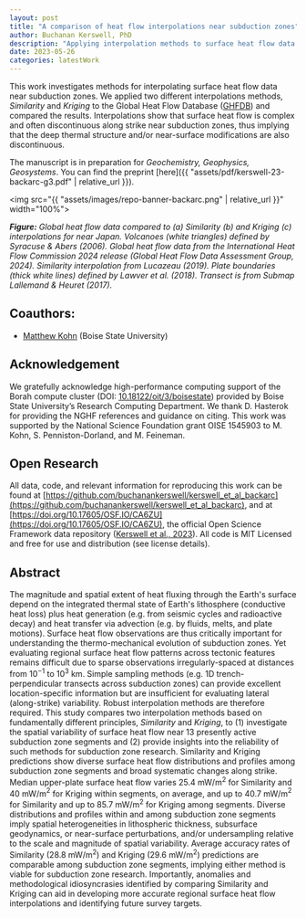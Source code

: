 ```yaml
---
layout: post
title: "A comparison of heat flow interpolations near subduction zones"
author: Buchanan Kerswell, PhD
description: "Applying interpolation methods to surface heat flow data near subduction zones"
date: 2023-05-26
categories: latestWork
---
```


This work investigates methods for interpolating surface heat flow data near subduction zones. We applied two different interpolations methods, *Similarity* and *Kriging* to the Global Heat Flow Database ([GHFDB](http://ihfc-iugg.org/products/global-heat-flow-database)) and compared the results. Interpolations show that surface heat flow is complex and often discontinuous along strike near subduction zones, thus implying that the deep thermal structure and/or near-surface modifications are also discontinuous.

The manuscript is in preparation for *Geochemistry, Geophysics, Geosystems*. You can find the preprint [here]({{ "assets/pdf/kerswell-23-backarc-g3.pdf" | relative_url }}).

<img src="{{ "assets/images/repo-banner-backarc.png" | relative_url }}" width="100%">

***Figure:*** *Global heat flow data compared to (a) Similarity (b) and Kriging (c) interpolations for near Japan. Volcanoes (white triangles) defined by Syracuse & Abers (2006). Global heat flow data from the International Heat Flow Commission 2024 release (Global Heat Flow Data Assessment Group, 2024). Similarity interpolation from Lucazeau (2019). Plate boundaries (thick white lines) defined by Lawver et al. (2018). Transect is from Submap Lallemand & Heuret (2017).*

## Coauthors:
 - [Matthew Kohn](https://scholar.google.com/citations?user=xSyB1KQAAAAJ&hl=en) (Boise State University)

## Acknowledgement
We gratefully acknowledge high-performance computing support of the Borah compute cluster (DOI: [10.18122/oit/3/boisestate](10.18122/oit/3/boisestate)) provided by Boise State University’s Research Computing Department. We thank D. Hasterok for providing the NGHF references and guidance on citing. This work was supported by the National Science Foundation grant OISE 1545903 to M. Kohn, S. Penniston-Dorland, and M. Feineman.

## Open Research
All data, code, and relevant information for reproducing this work can be found at [https://github.com/buchanankerswell/kerswell_et_al_backarc](https://github.com/buchanankerswell/kerswell_et_al_backarc), and at [https://doi.org/10.17605/OSF.IO/CA6ZU](https://doi.org/10.17605/OSF.IO/CA6ZU), the official Open Science Framework data repository ([Kerswell et al., 2023](https://doi.org/10.17605/OSF.IO/CA6ZU)). All code is MIT Licensed and free for use and distribution (see license details).

## Abstract
The magnitude and spatial extent of heat fluxing through the Earth's surface depend on the integrated thermal state of Earth's lithosphere (conductive heat loss) plus heat generation (e.g. from seismic cycles and radioactive decay) and heat transfer via advection (e.g. by fluids, melts, and plate motions). Surface heat flow observations are thus critically important for understanding the thermo-mechanical evolution of subduction zones. Yet evaluating regional surface heat flow patterns across tectonic features remains difficult due to sparse observations irregularly-spaced at distances from 10$^{-1}$ to 10$^3$ km. Simple sampling methods (e.g. 1D trench-perpendicular transects across subduction zones) can provide excellent location-specific information but are insufficient for evaluating lateral (along-strike) variability. Robust interpolation methods are therefore required. This study compares two interpolation methods based on fundamentally different principles, *Similarity* and *Kriging*, to (1) investigate the spatial variability of surface heat flow near 13 presently active subduction zone segments and (2) provide insights into the reliability of such methods for subduction zone research. Similarity and Kriging predictions show diverse surface heat flow distributions and profiles among subduction zone segments and broad systematic changes along strike. Median upper-plate surface heat flow varies 25.4 mW/m$^2$ for Similarity and 40 mW/m$^2$ for Kriging within segments, on average, and up to 40.7 mW/m$^2$ for Similarity and up to 85.7 mW/m$^2$ for Kriging among segments. Diverse distributions and profiles within and among subduction zone segments imply spatial heterogeneities in lithospheric thickness, subsurface geodynamics, or near-surface perturbations, and/or undersampling relative to the scale and magnitude of spatial variability. Average accuracy rates of Similarity (28.8 mW/m$^2$) and Kriging (29.6 mW/m$^2$) predictions are comparable among subduction zone segments, implying either method is viable for subduction zone research. Importantly, anomalies and methodological idiosyncrasies identified by comparing Similarity and Kriging can aid in developing more accurate regional surface heat flow interpolations and identifying future survey targets.
